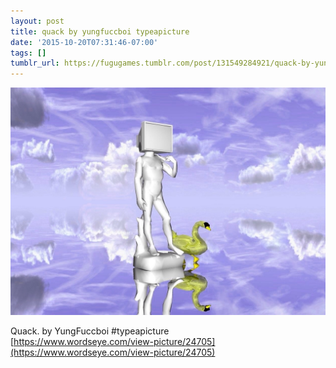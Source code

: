 ```yaml
---
layout: post
title: quack by yungfuccboi typeapicture
date: '2015-10-20T07:31:46-07:00'
tags: []
tumblr_url: https://fugugames.tumblr.com/post/131549284921/quack-by-yungfuccboi-typeapicture
---
```

 ![](/tumblr_files/tumblr_nwio0yRiIR1tgne1po1_1280.jpg)  

Quack. by YungFuccboi #typeapicture  
[https://www.wordseye.com/view-picture/24705](https://www.wordseye.com/view-picture/24705)

